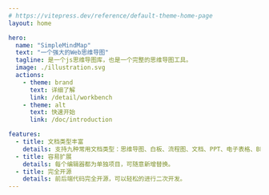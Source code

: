 ```yaml
---
# https://vitepress.dev/reference/default-theme-home-page
layout: home

hero:
  name: "SimpleMindMap"
  text: "一个强大的Web思维导图"
  tagline: 是一个js思维导图库，也是一个完整的思维导图工具。
  image: ./illustration.svg
  actions:
    - theme: brand
      text: 详细了解
      link: /detail/workbench
    - theme: alt
      text: 快速开始
      link: /doc/introduction

features:
  - title: 文档类型丰富
    details: 支持九种常用文档类型：思维导图、白板、流程图、文档、PPT、电子表格、BPMN、笔记、Markdown。
  - title: 容易扩展
    details: 每个编辑器都为单独项目，可随意新增替换。
  - title: 完全开源
    details: 前后端代码完全开源，可以轻松的进行二次开发。
---
```

